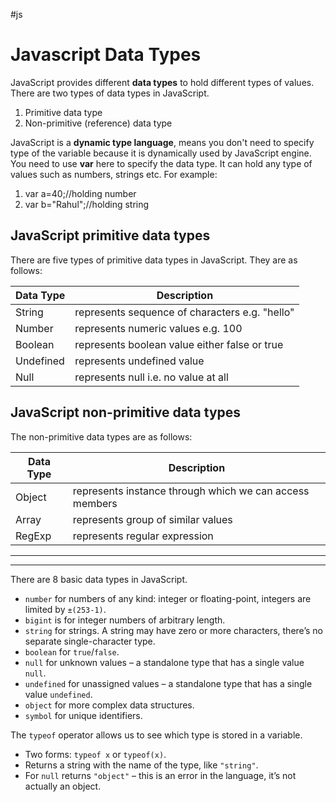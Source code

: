#js

# Javascript Data Types

JavaScript provides different **data types** to hold different types of values. There are two types of data types in JavaScript.

1.  Primitive data type
2.  Non-primitive (reference) data type

JavaScript is a **dynamic type language**, means you don't need to specify type of the variable because it is dynamically used by JavaScript engine. You need to use **var** here to specify the data type. It can hold any type of values such as numbers, strings etc. For example:

1.  var a\=40;//holding number 
2.  var b\="Rahul";//holding string 

## JavaScript primitive data types

There are five types of primitive data types in JavaScript. They are as follows:

| Data Type 	| Description 	|
|---	|---	|
| String 	| represents sequence of characters e.g. "hello" 	|
| Number 	| represents numeric values e.g. 100 	|
| Boolean 	| represents boolean value either false or true 	|
| Undefined 	| represents undefined value 	|
| Null 	| represents null i.e. no value at all 	|

## JavaScript non-primitive data types

The non-primitive data types are as follows:

| Data Type 	| Description 	|
|---	|---	|
| Object 	| represents instance through which we can access members 	|
| Array 	| represents group of similar values 	|
| RegExp 	| represents regular expression 	|

---------------------------
--------------------------

There are 8 basic data types in JavaScript.

-   `number` for numbers of any kind: integer or floating-point, integers are limited by `±(253-1)`.
-   `bigint` is for integer numbers of arbitrary length.
-   `string` for strings. A string may have zero or more characters, there’s no separate single-character type.
-   `boolean` for `true`/`false`.
-   `null` for unknown values – a standalone type that has a single value `null`.
-   `undefined` for unassigned values – a standalone type that has a single value `undefined`.
-   `object` for more complex data structures.
-   `symbol` for unique identifiers.

The `typeof` operator allows us to see which type is stored in a variable.

-   Two forms: `typeof x` or `typeof(x)`.
-   Returns a string with the name of the type, like `"string"`.
-   For `null` returns `"object"` – this is an error in the language, it’s not actually an object.